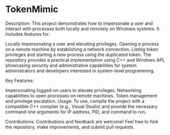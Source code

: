 # TokenMimic
Description:
This project demonstrates how to impersonate a user and interact with processes both locally and remotely on Windows systems. It includes features for:

Locally impersonating a user and elevating privileges.
Opening a process on a remote machine by establishing a network connection.
Listing token privileges and starting a new process using the duplicated token.
The repository provides a practical implementation using C++ and Windows API, showcasing security and administrative capabilities for system administrators and developers interested in system-level programming.

Key Features:

Impersonating logged-on users to elevate privileges.
Networking capabilities to open processes on remote machines.
Token management and privilege escalation.
Usage:
To use, compile the project with a compatible C++ compiler (e.g., Visual Studio) and provide the necessary command-line arguments for IP address, PID, and command to run.

Contributions:
Contributions and feedback are welcome! Feel free to fork the repository, make improvements, and submit pull requests.
